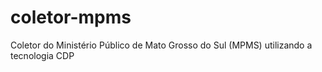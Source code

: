 # coletor-mpms
Coletor do Ministério Público de Mato Grosso do Sul (MPMS) utilizando a tecnologia CDP
